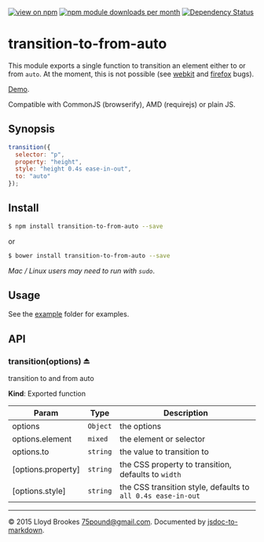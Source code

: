 [![view on npm](http://img.shields.io/npm/v/transition-to-from-auto.svg)](https://www.npmjs.org/package/transition-to-from-auto)
[![npm module downloads per month](http://img.shields.io/npm/dm/transition-to-from-auto.svg)](https://www.npmjs.org/package/transition-to-from-auto)
[![Dependency Status](https://david-dm.org/75lb/transition-to-from-auto.svg)](https://david-dm.org/75lb/transition-to-from-auto)

# transition-to-from-auto
This module exports a single function to transition an element either to or from `auto`. At the moment, this is not possible (see [webkit](https://bugs.webkit.org/show_bug.cgi?id=16020) and [firefox](https://bugzilla.mozilla.org/show_bug.cgi?id=571344) bugs).

[Demo](http://75lb.github.io/transition-to-from-auto/).

Compatible with CommonJS (browserify), AMD (requirejs) or plain JS. 

## Synopsis
```js
transition({
  selector: "p",
  property: "height",
  style: "height 0.4s ease-in-out",
  to: "auto"
});
```

## Install
```sh
$ npm install transition-to-from-auto --save
```
or 
```sh
$ bower install transition-to-from-auto --save
```
*Mac / Linux users may need to run with `sudo`*.

## Usage
See the [example](https://github.com/75lb/transition-to-from-auto/tree/master/example) folder for examples.

## API
<a name="exp_module_transition-to-from-auto--transition"></a>
### transition(options) ⏏
transition to and from auto

**Kind**: Exported function  

| Param | Type | Description |
| --- | --- | --- |
| options | <code>Object</code> | the options |
| options.element | <code>mixed</code> | the element or selector |
| options.to | <code>string</code> | the value to transition to |
| [options.property] | <code>string</code> | the CSS property to transition, defaults to `width` |
| [options.style] | <code>string</code> | the CSS transition style, defaults to `all 0.4s ease-in-out` |


* * * 

&copy; 2015 Lloyd Brookes <75pound@gmail.com>. Documented by [jsdoc-to-markdown](https://github.com/75lb/jsdoc-to-markdown).
